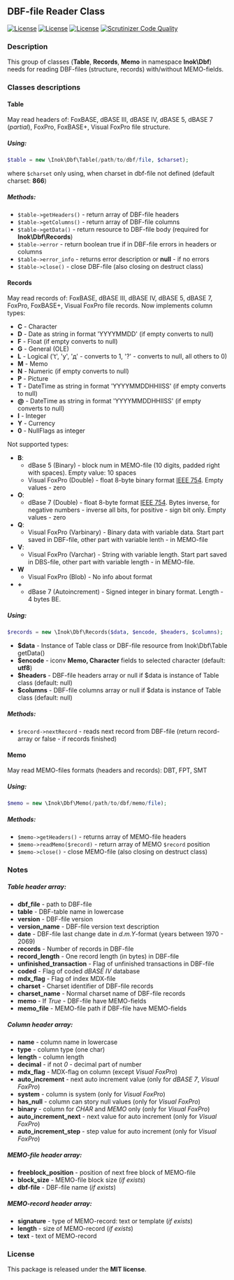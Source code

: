 ## DBF-file Reader Class

[![License](https://poser.pugx.org/inok/dbf/license)](https://packagist.org/packages/inok/dbf)
[![License](https://poser.pugx.org/inok/dbf/v/stable)](https://packagist.org/packages/inok/dbf)
[![License](https://poser.pugx.org/inok/dbf/d/monthly)](https://packagist.org/packages/inok/dbf)
[![Scrutinizer Code Quality](https://scrutinizer-ci.com/g/nchizhov/inok-dbf/badges/quality-score.png?b=master)](https://scrutinizer-ci.com/g/nchizhov/inok-dbf/?branch=master)

### Description
This group of classes (**Table**, **Records**, **Memo** in namespace **Inok\Dbf**) needs for reading DBF-files (structure, records) with/without MEMO-fields.

### Classes descriptions
#### Table
May read headers of: FoxBASE, dBASE III, dBASE IV, dBASE 5, dBASE 7 (*partial*), FoxPro, FoxBASE+, Visual FoxPro file structure.

##### Using: 
```php
$table = new \Inok\Dbf\Table(/path/to/dbf/file, $charset);
```
where `$charset` only using, when charset in dbf-file not defined (default charset: **866**)

##### Methods:
   * ```$table->getHeaders()``` - return array of DBF-file headers
   * ```$table->getColumns()``` - return array of DBF-file columns
   * ```$table->getData()``` - return resource to DBF-file body (required for **Inok\Dbf\Records**)
   * ```$table->error``` - return boolean true if in DBF-file errors in headers or columns
   * ```$table->error_info``` - returns error description or **null** - if no errors
   * ```$table->close()``` - close DBF-file (also closing on destruct class)
      
#### Records
May read records of: FoxBASE, dBASE III, dBASE IV, dBASE 5, dBASE 7, FoxPro, FoxBASE+, Visual FoxPro file records. Now implements column types:
* **C** - Character
* **D** - Date as string in format 'YYYYMMDD' (if empty converts to null)
* **F** - Float (if empty converts to null)
* **G** - General (OLE)
* **L** - Logical ('t', 'y', 'д' - converts to 1, '?' - converts to null, all others to 0)
* **M** - Memo 
* **N** - Numeric (if empty converts to null)
* **P** - Picture
* **T** - DateTime as string in format 'YYYYMMDDHHIISS' (if empty converts to null)
* **@** - DateTime as string in format 'YYYYMMDDHHIISS' (if empty converts to null)
* **I** - Integer
* **Y** - Currency
* **0** - NullFlags as integer

Not supported types:
* **B**:
  - dBase 5 (Binary) - block num in MEMO-file (10 digits, padded right with spaces). Empty value: 10 spaces
  - Visual FoxPro (Double) - float 8-byte binary format [IEEE 754](https://ru.wikipedia.org/wiki/IEEE_754). Empty values - zero
* **O**:
  - dBase 7 (Double) - float 8-byte format [IEEE 754](https://ru.wikipedia.org/wiki/IEEE_754). Bytes inverse, for negative numbers - inverse all bits, for positive - sign bit only. Empty values - zero
* **Q**:
  - Visual FoxPro (Varbinary) - Binary data with variable data. Start part saved in DBF-file, other part with variable lenth - in MEMO-file
* **V**:
  - Visual FoxPro (Varchar) - String with variable length. Start part saved in DBS-file, other part with variable length - in MEMO-file.
* **W**
  - Visual FoxPro (Blob) - No info about format
* **+**
  - dBase 7 (Autoincrement) - Signed integer in binary format. Length - 4 bytes BE.

##### Using: 
```php
$records = new \Inok\Dbf\Records($data, $encode, $headers, $columns);
```
* **$data** - Instance of Table class or DBF-file resource from Inok\Dbf\Table getData()
* **$encode** - iconv **Memo, Character** fields to selected character (default: **utf8**)
* **$headers** - DBF-file headers array or null if $data is instance of Table class (default: null)
* **$columns** - DBF-file columns array or null if $data is instance of Table class (default: null)

##### Methods:
   * ```$record->nextRecord``` - reads next record from DBF-file (return record-array or false - if records finished)
   
#### Memo
May read MEMO-files formats (headers and records): DBT, FPT, SMT

##### Using:
```php
$memo = new \Inok\Dbf\Memo(/path/to/dbf/memo/file);
```

##### Methods:
   * ```$memo->getHeaders()``` - returns array of MEMO-file headers
   * ```$memo->readMemo($record)``` - return array of MEMO ```$record``` position
   * ```$memo->close()``` - close MEMO-file (also closing on destruct class)
   
### Notes

##### Table header array:
* **dbf_file** - path to DBF-file
* **table** - DBF-table name in lowercase
* **version** - DBF-file version
* **version_name** - DBF-file version text description
* **date** - DBF-file last change date in *d.m.Y*-format (years between 1970 - 2069)
* **records** - Number of records in DBF-file
* **record_length** - One record length (in bytes) in DBF-file
* **unfinished_transaction** - Flag of unfinished transactions in DBF-file
* **coded** - Flag of coded *dBASE IV* database
* **mdx_flag** - Flag of index MDX-file
* **charset** - Charset identifier of DBF-file records
* **charset_name** - Normal charset name of DBF-file records
* **memo** - If *True* - DBF-file have MEMO-fields
* **memo_file** - MEMO-file path if DBF-file have MEMO-fields

##### Column header array:
* **name** - column name in lowercase
* **type** - column type (one char)
* **length** - column length
* **decimal** - if not *0* - decimal part of number
* **mdx_flag** - MDX-flag on column (except *Visual FoxPro*)
* **auto_increment** - next auto increment value (only for *dBASE 7*, *Visual FoxPro*)
* **system** - column is system (only for *Visual FoxPro*)
* **has_null** - column can story null values (only for *Visual FoxPro*)
* **binary** - column for *CHAR* and *MEMO* only (only for *Visual FoxPro*)
* **auto_increment_next** - next value for auto increment (only for *Visual FoxPro*)
* **auto_increment_step** - step value for auto increment (only for *Visual FoxPro*)

##### MEMO-file header array:
* **freeblock_position** - position of next free block of MEMO-file
* **block_size** - MEMO-file block size (*if exists*)
* **dbf-file** - DBF-file name (*if exists*)

##### MEMO-record header array:
* **signature** - type of MEMO-record: text or template (*if exists*)
* **length** - size of MEMO-record (*if exists*)
* **text** - text of MEMO-record

### License

This package is released under the __MIT license__. 
